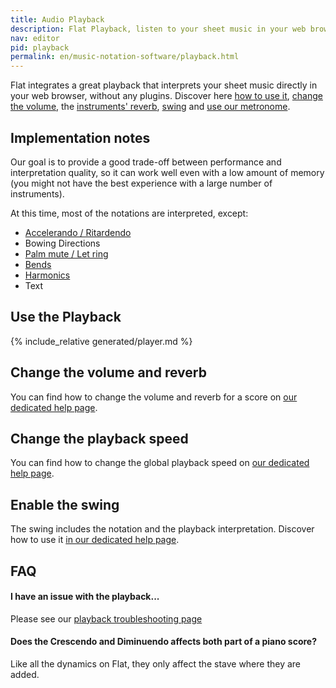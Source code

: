 ```yaml
---
title: Audio Playback
description: Flat Playback, listen to your sheet music in your web browser with Flat. Discover the different settings available in our Audio Playback.
nav: editor
pid: playback
permalink: en/music-notation-software/playback.html
---
```


Flat integrates a great playback that interprets your sheet music directly in your web browser, without any plugins. Discover here [how to use it](#use-the-playback), [change the volume](#change-the-volume), the [instruments' reverb](#customize-the-instruments-reverb), [swing](#enable-the-swing) and [use our metronome](/help/en/music-notation-software/metronome.html).

## Implementation notes

Our goal is to provide a good trade-off between performance and interpretation quality, so it can work well even with a low amount of memory (you might not have the best experience with a large number of instruments).

At this time, most of the notations are interpreted, except:

* [Accelerando / Ritardendo](/help/en/music-notation-software/tempo-changes.html)
* Bowing Directions
* [Palm mute / Let ring](/help/en/music-notation-software/plucked-ranges.html)
* [Bends](/help/en/music-notation-software/bends.html)
* [Harmonics](/help/en/music-notation-software/harmonic.html)
* Text

## Use the Playback

{% include_relative generated/player.md %}

## Change the volume and reverb

You can find how to change the volume and reverb for a score on [our dedicated help page](/help/en/music-notation-software/audio-settings.html).

## Change the playback speed

You can find how to change the global playback speed on [our dedicated help page](/help/en/music-notation-software/playback-speed.html).

## Enable the swing

The swing includes the notation and the playback interpretation. Discover how to use it [in our dedicated help page](/help/en/music-notation-software/swing.html).

## FAQ

#### I have an issue with the playback...

Please see our [playback troubleshooting page](/help/en/music-notation-software/playback-troubleshooting.html)

#### Does the Crescendo and Diminuendo affects both part of a piano score?

Like all the dynamics on Flat, they only affect the stave where they are added.